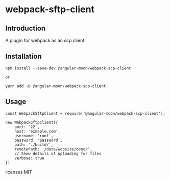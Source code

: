 # webpack-sftp-client

## Introduction

A plugin for webpack as an scp client

## Installation

```
npm install --save-dev @angular-moon/webpack-scp-client

or

yarn add -D @angular-moon/webpack-scp-client

```

## Usage

```
const WebpackSftpClient = require('@angular-moon/webpack-scp-client');

new WebpackSftpClient({
    port: '22',
    host: 'exmaple.com',
    username: 'root',
    password: 'password',
    path: './build/',
    remotePath: '/data/website/demo/',
    // Show details of uploading for files
    verbose: true
})
```

licenses MIT
